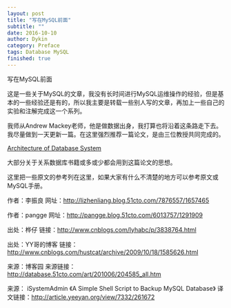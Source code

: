 ```yaml
---
layout: post
title: "写在MySQL前面"
subtitle: ""
date: 2016-10-10
author: Dykin
category: Preface
tags: Database MySQL
finished: true
---
```


写在MySQL前面

这是一些关于MySQL的文章，我没有长时间进行MySQL运维操作的经验，但是基本的一些经验还是有的，所以我主要是转载一些别人写的文章，再加上一些自己的实验和注解完成这一个系列。

我师从Andrew Mackey老师，他是做数据出身，我打算也将沿着这条路走下去。我尽量做到一天更新一篇。在这里强烈推荐一篇论文，是由三位教授共同完成的。

[Architecture of Database System](http://db.cs.berkeley.edu/papers/fntdb07-architecture.pdf)

大部分关于关系数据库书籍或多或少都会用到这篇论文的思想。

这里把一些原文的参考列在这里，如果大家有什么不清楚的地方可以参考原文或MySQL手册。

作者：李振良
网址：http://lizhenliang.blog.51cto.com/7876557/1657465

作者：pangge
网址：http://pangge.blog.51cto.com/6013757/1291909

出处：桦仔
链接：http://www.cnblogs.com/lyhabc/p/3838764.html

出处：YY哥的博客
链接：http://www.cnblogs.com/hustcat/archive/2009/10/18/1585626.html

来源：博客园
来源链接：http://database.51cto.com/art/201006/204585_all.htm

来源： iSystemAdmin   《A Simple Shell Script to Backup MySQL Database》
译文链接：http://article.yeeyan.org/view/7332/261672
